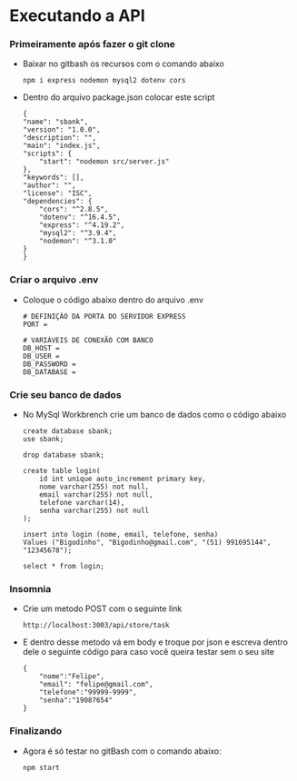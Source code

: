 # Executando a API

### Primeiramente após fazer o git clone

* Baixar no gitbash os recursos com o comando abaixo

    ```
    npm i express nodemon mysql2 dotenv cors
    ```

* Dentro do arquivo package.json colocar este script

    ```
    {
    "name": "sbank",
    "version": "1.0.0",
    "description": "",
    "main": "index.js",
    "scripts": {
        "start": "nodemon src/server.js"
    },
    "keywords": [],
    "author": "",
    "license": "ISC",
    "dependencies": {
        "cors": "^2.8.5",
        "dotenv": "^16.4.5",
        "express": "^4.19.2",
        "mysql2": "^3.9.4",
        "nodemon": "^3.1.0"
    }
    }
    ```

### Criar o arquivo .env

* Coloque o código abaixo dentro do arquivo .env

    ```
    # DEFINIÇÃO DA PORTA DO SERVIDOR EXPRESS
    PORT =

    # VARIÁVEIS DE CONEXÃO COM BANCO
    DB_HOST = 
    DB_USER =
    DB_PASSWORD =
    DB_DATABASE =
    ```

### Crie seu banco de dados

* No MySql Workbrench crie um banco de dados como o código abaixo

    ```
    create database sbank;
    use sbank;
    
    drop database sbank;
    
    create table login(
        id int unique auto_increment primary key,
        nome varchar(255) not null,
        email varchar(255) not null,
        telefone varchar(14),
        senha varchar(255) not null
    );
    
    insert into login (nome, email, telefone, senha) 
    Values ("Bigodinho", "Bigodinho@gmail.com", "(51) 991695144", "12345678");
    
    select * from login;
    ```

### Insomnia

* Crie um metodo POST com o seguinte link
    
    ```
    http://localhost:3003/api/store/task
    ```

* E dentro desse metodo vá em body e troque por json e escreva dentro dele o seguinte código para caso você queira testar sem o seu site

    ```
    {
        "nome":"Felipe",
        "email": "felipe@gmail.com",
        "telefone":"99999-9999",
        "senha":"19087654"
    }
    ```

### Finalizando

* Agora é só testar no gitBash com o comando abaixo:

    ```
    npm start
    ```